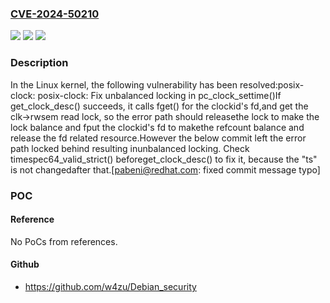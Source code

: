 ### [CVE-2024-50210](https://cve.mitre.org/cgi-bin/cvename.cgi?name=CVE-2024-50210)
![](https://img.shields.io/static/v1?label=Product&message=Linux&color=blue)
![](https://img.shields.io/static/v1?label=Version&message=29f085345cde%3C%20d005400262dd%20&color=brighgreen)
![](https://img.shields.io/static/v1?label=Vulnerability&message=n%2Fa&color=brighgreen)

### Description

In the Linux kernel, the following vulnerability has been resolved:posix-clock: posix-clock: Fix unbalanced locking in pc_clock_settime()If get_clock_desc() succeeds, it calls fget() for the clockid's fd,and get the clk->rwsem read lock, so the error path should releasethe lock to make the lock balance and fput the clockid's fd to makethe refcount balance and release the fd related resource.However the below commit left the error path locked behind resulting inunbalanced locking. Check timespec64_valid_strict() beforeget_clock_desc() to fix it, because the "ts" is not changedafter that.[pabeni@redhat.com: fixed commit message typo]

### POC

#### Reference
No PoCs from references.

#### Github
- https://github.com/w4zu/Debian_security


